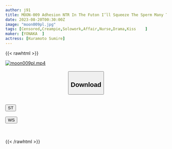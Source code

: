 ```yaml
---
author: j91
title: MOON-009 Adhesion NTR In The Futon I’ll Squeeze The Sperm Many Times With The Minimum Slow Piston That Can Move In A Narrow Space Sumire Kuramoto
date: 2023-08-20T00:30:00Z
image: "moon009pl.jpg"
tags: [Censored,Creampie,Solowork,Affair,Nurse,Drama,Kiss	 ]
maker: [YONAKA  ]
actress: [Kuramoto Sumire]
---
```



{{< rawhtml >}}

<div class="video" data-videoid="oQ0Mv8G9eVSJ2Oz">
    <a href="javascript:;">
        <img src="https://my.j91.asia/posts/moon009pl/moon009pl.jpg" width="WIDTH" height="HEIGHT" alt="moon009pl.mp4" loading="lazy">
    </a>
</div>

<script type="text/javascript" src="https://j91.asia/asset/on-demand-st.js"></script>

<br>
  <link rel="stylesheet" href="https://j91.asia/asset/bs5.css">
  
  <center>
  <button class="btn btn-primary" type="button" data-bs-toggle="collapse" data-bs-target=".multi-collapse" aria-expanded="false" aria-controls="multiCollapseExample1 multiCollapseExample2"><h2>Download</h2></button></center>
</p>
<div class="row">
  <div class="col">
    <div class="collapse multi-collapse" id="multiCollapseExample1">
      <div class="card card-body">
	      	      <br>
<div class="buttons">  
<a href="https://streamtape.to/v/oQ0Mv8G9eVSJ2Oz"><button class="btn-hover color-3"><i class="fa fa-download"></i> ST</button></a></div>
    </div>
  </div>
</div>
  <div class="col">
    <div class="collapse multi-collapse" id="multiCollapseExample2">
      <div class="card card-body">
	      <br>
<div class="buttons">
    <a href="https://wolfstream.tv/qolwyg8m6vke"><button class="btn-hover color-9"><i class="fa fa-download"></i> WS</button></a></div>
<br><br>
      </div>
    </div>
  </div>
</div>

{{< /rawhtml >}}